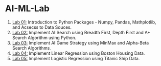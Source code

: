 # AI-ML-Lab
1. [Lab 01:]() Introduction to Python Packages - Numpy, Pandas, Mathplotlib, and Acsecss to Data Souces.
2. [Lab 02:]() Implement AI Search using Breadth First, Depth First and A* Search Algorithm using Python.
3. [Lab 03:](https://colab.research.google.com/drive/1VwqH1u74aUlHUgi6peKXKArzkagHZwg0#scrollTo=sor2IDn72d2I) Implement AI Game Strategy using MinMax and Alpha-Beta Search Algorithms.
4. [Lab 04:](https://colab.research.google.com/drive/1zidwdze1ewIYFFu3ZjbXN0hzrtpw2kJd) Implement Linear Regression using Boston Housing Data.
5. [Lab 05:](https://colab.research.google.com/drive/19mNmat6W4jJhfepiXFQ8vOQNo7YMdGE5) Implement Logistic Regression using Titanic Ship Data.
